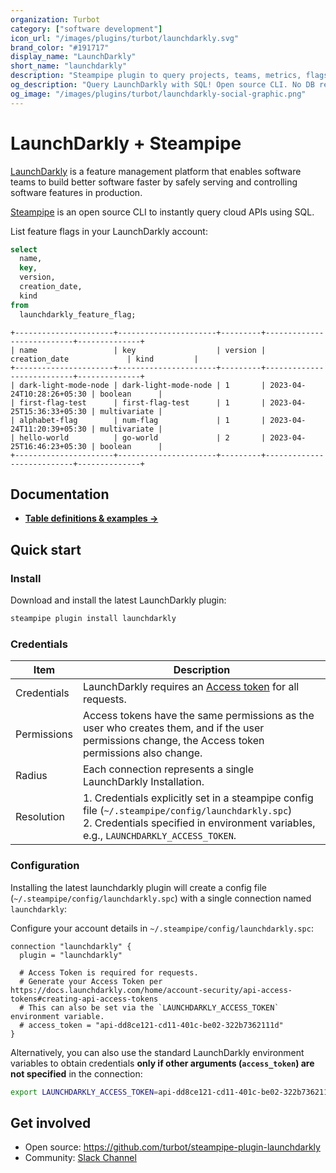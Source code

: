 ```yaml
---
organization: Turbot
category: ["software development"]
icon_url: "/images/plugins/turbot/launchdarkly.svg"
brand_color: "#191717"
display_name: "LaunchDarkly"
short_name: "launchdarkly"
description: "Steampipe plugin to query projects, teams, metrics, flags and more from LaunchDarkly."
og_description: "Query LaunchDarkly with SQL! Open source CLI. No DB required."
og_image: "/images/plugins/turbot/launchdarkly-social-graphic.png"
---
```


# LaunchDarkly + Steampipe

[LaunchDarkly](https://launchdarkly.com) is a feature management platform that enables software teams to build better software faster by safely serving and controlling software features in production.

[Steampipe](https://steampipe.io) is an open source CLI to instantly query cloud APIs using SQL.

List feature flags in your LaunchDarkly account:

```sql
select
  name,
  key,
  version,
  creation_date,
  kind
from
  launchdarkly_feature_flag;
```

```
+----------------------+----------------------+---------+---------------------------+--------------+
| name                 | key                  | version | creation_date             | kind         |
+----------------------+----------------------+---------+---------------------------+--------------+
| dark-light-mode-node | dark-light-mode-node | 1       | 2023-04-24T10:28:26+05:30 | boolean      |
| first-flag-test      | first-flag-test      | 1       | 2023-04-25T15:36:33+05:30 | multivariate |
| alphabet-flag        | num-flag             | 1       | 2023-04-24T11:20:39+05:30 | multivariate |
| hello-world          | go-world             | 2       | 2023-04-25T16:46:23+05:30 | boolean      |
+----------------------+----------------------+---------+---------------------------+--------------+
```

## Documentation

- **[Table definitions & examples →](/plugins/turbot/launchdarkly/tables)**

## Quick start

### Install

Download and install the latest LaunchDarkly plugin:

```sh
steampipe plugin install launchdarkly
```

### Credentials

| Item        | Description                                                                                                                                                                                           |
| ----------- | ----------------------------------------------------------------------------------------------------------------------------------------------------------------------------------------------------- |
| Credentials | LaunchDarkly requires an [Access token](https://docs.launchdarkly.com/home/account-security/api-access-tokens#creating-api-access-tokens) for all requests.                                                                |
| Permissions | Access tokens have the same permissions as the user who creates them, and if the user permissions change, the Access token permissions also change.                                                         |
| Radius      | Each connection represents a single LaunchDarkly Installation.                                                                                                                                           |
| Resolution  | 1. Credentials explicitly set in a steampipe config file (`~/.steampipe/config/launchdarkly.spc`)<br />2. Credentials specified in environment variables, e.g., `LAUNCHDARKLY_ACCESS_TOKEN`. |

### Configuration

Installing the latest launchdarkly plugin will create a config file (`~/.steampipe/config/launchdarkly.spc`) with a single connection named `launchdarkly`:

Configure your account details in `~/.steampipe/config/launchdarkly.spc`:

```hcl
connection "launchdarkly" {
  plugin = "launchdarkly"

  # Access Token is required for requests.
  # Generate your Access Token per https://docs.launchdarkly.com/home/account-security/api-access-tokens#creating-api-access-tokens
  # This can also be set via the `LAUNCHDARKLY_ACCESS_TOKEN` environment variable.  
  # access_token = "api-dd8ce121-cd11-401c-be02-322b7362111d"
}
```

Alternatively, you can also use the standard LaunchDarkly environment variables to obtain credentials **only if other arguments (`access_token`) are not specified** in the connection:

```sh
export LAUNCHDARKLY_ACCESS_TOKEN=api-dd8ce121-cd11-401c-be02-322b7362111d
```

## Get involved

- Open source: https://github.com/turbot/steampipe-plugin-launchdarkly
- Community: [Slack Channel](https://steampipe.io/community/join)